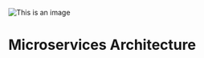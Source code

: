 ![This is an image](https://codewithmukesh.com/wp-content/uploads/2020/07/Microservice-Architecture-in-ASP.NET-Core.png)
# Microservices Architecture
